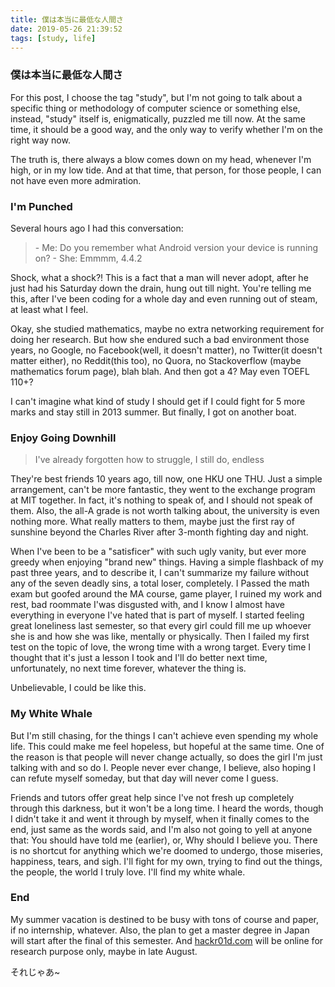 ```yaml
---
title: 僕は本当に最低な人間さ
date: 2019-05-26 21:39:52
tags: [study, life]
---
```


### 僕は本当に最低な人間さ

For this post, I choose the tag "study", but I'm not going to talk about a specific thing or methodology of computer science or something else, instead, "study" itself is, enigmatically, puzzled me till now. At the same time, it should be a good way, and the only way to verify whether I'm on the right way now.

The truth is, there always a blow comes down on my head, whenever I'm high, or in my low tide. And at that time,  that person, for those people, I can not have even more admiration.

### I'm Punched

Several hours ago I had this conversation:

> \- Me: Do you remember what Android version your device is running on? 
> \- She: Emmmm, 4.4.2

Shock, what a shock?! This is a fact that a man will never adopt, after he just had his Saturday down the drain, hung out till night. You're telling me this, after I've been coding for a whole day and even running out of steam, at least what I feel.

Okay, she studied mathematics, maybe no extra networking requirement for doing her research. But how she endured such a bad environment those years, no Google, no Facebook(well, it doesn't matter), no Twitter(it doesn't matter either), no Reddit(this too), no Quora, no Stackoverflow (maybe mathematics forum page), blah blah. And then got a 4? May even TOEFL 110+?

I can't imagine what kind of study I should get if I could fight for 5 more marks and stay still in 2013 summer. But finally, I got on another boat.

### Enjoy Going Downhill

> I've already forgotten how to struggle, I still do, endless

They're best friends 10 years ago, till now, one HKU one THU. Just a simple arrangement, can't be more fantastic, they went to the exchange program at MIT together. In fact, it's nothing to speak of, and I should not speak of them. Also, the all-A grade is not worth talking about, the university is even nothing more. What really matters to them, maybe just the first ray of sunshine beyond the Charles River after 3-month fighting day and night.

When I've been to be a "satisficer" with such ugly vanity, but ever more greedy when enjoying "brand new" things. Having a simple flashback of my past three years, and to describe it, I can't summarize my failure without any of the seven deadly sins, a total loser, completely. I Passed the math exam but goofed around the MA course, game player, I ruined my work and rest, bad roommate I'was disgusted with, and I know I almost have everything in everyone I've hated that is part of myself. I started feeling great loneliness last semester, so that every girl could fill me up whoever she is and how she was like, mentally or physically. Then I failed my first test on the topic of love, the wrong time with a wrong target. Every time I thought that it's just a lesson I took and I'll do better next time, unfortunately, no next time forever, whatever the thing is.

Unbelievable, I could be like this.

### My White Whale

But I'm still chasing, for the things I can't achieve even spending my whole life. This could make me feel hopeless, but hopeful at the same time. One of the reason is that people will never change actually, so does the girl I'm just talking with and so do I. People never ever change, I believe, also hoping I can refute myself someday, but that day will never come I guess.

Friends and tutors offer great help since I've not fresh up completely through this darkness, but it won't be a long time. I heard the words, though I didn't take it and went it through by myself, when it finally comes to the end, just same as the words said, and I'm also not going to yell at anyone that: You should have told me (earlier), or, Why should I believe you. There is no shortcut for anything which we're doomed to undergo, those miseries, happiness, tears, and sigh. I'll fight for my own, trying to find out the things, the people, the world I truly love. I'll find my white whale.

### End

My summer vacation is destined to be busy with tons of course and paper, if no internship, whatever. Also, the plan to get a master degree in Japan will start after the final of this semester. And [hackr01d.com](hackr01d.com) will be online for research purpose only, maybe in late August.

それじゃあ~
